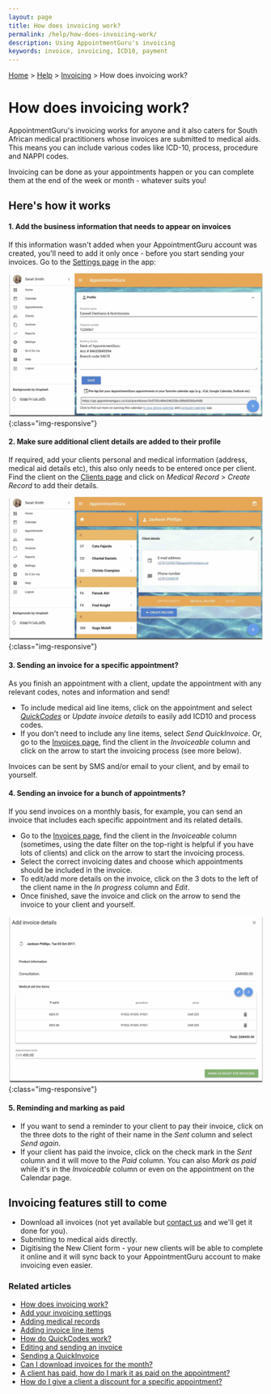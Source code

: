 ```yaml
---
layout: page
title: How does invoicing work?
permalink: /help/how-does-invoicing-work/
description: Using AppointmentGuru's invoicing
keywords: invoice, invoicing, ICD10, payment
---
```


[Home](/) > [Help](/help) > [Invoicing]() > How does invoicing work?

# How does invoicing work?

AppointmentGuru's invoicing works for anyone and it also caters for South African medical practitioners whose invoices are submitted to medical aids. This means you can include various codes like ICD-10, process, procedure and NAPPI codes.

Invoicing can be done as your appointments happen or you can complete them at the end of the week or month - whatever suits you!

## Here's how it works

#### 1. Add the business information that needs to appear on invoices

If this information wasn't added when your AppointmentGuru account was created, you'll need to add it only once - before you start sending your invoices. Go to the [Settings page](https://app.appointmentguru.co/#/settings) in the app:

![Invoice Settings](/help/images/settings/webapp_settings.jpg){:class="img-responsive"}

#### 2. Make sure additional client details are added to their profile

If required, add your clients personal and medical information (address, medical aid details etc), this also only needs to be entered once per client. Find the client on the [Clients page](https://app.appointmentguru.co/#/clients) and click on *Medical Record* > *Create Record* to add their details.

![Medical Record Settings](/help/images/settings/medical_record_settings.jpg){:class="img-responsive"}

#### 3. Sending an invoice for a specific appointment?

As you finish an appointment with a client, update the appointment with any relevant codes, notes and information and send!

* To include medical aid line items, click on the appointment and select [*QuickCodes*](/help/quickcodes) or *Update invoice details* to easily add ICD10 and process codes.
* If you don't need to include any line items, select *Send QuickInvoice*. Or, go to the [Invoices page](https://app.appointmentguru.co/#/invoices), find the client in the *Invoiceable* column and click on the arrow to start the invoicing process (see more below).

Invoices can be sent by SMS and/or email to your client, and by email to yourself.

#### 4. Sending an invoice for a bunch of appointments?

If you send invoices on a monthly basis, for example, you can send an invoice that includes each specific appointment and its related details.

* Go to the [Invoices page](https://app.appointmentguru.co/#/invoices), find the client in the *Invoiceable* column (sometimes, using the date filter on the top-right is helpful if you have lots of clients) and click on the arrow to start the invoicing process.
* Select the correct invoicing dates and choose which appointments should be included in the invoice.
* To edit/add more details on the invoice, click on the 3 dots to the left of the client name in the *In progress* column and *Edit*.
* Once finished, save the invoice and click on the arrow to send the invoice to your client and yourself.

![Invoice Line Items](/help/images/invoicing/invoice_lineitems.jpg){:class="img-responsive"}

#### 5. Reminding and marking as paid

* If you want to send a reminder to your client to pay their invoice, click on the three dots to the right of their name in the *Sent* column and select *Send again*.
* If your client has paid the invoice, click on the check mark in the *Sent* column and it will move to the *Paid* column. You can also *Mark as paid* while it's in the *Invoiceable* column or even on the appointment on the Calendar page.

## Invoicing features still to come

* Download all invoices (not yet available but [contact us](mailto:support@appointmentguru.co) and we'll get it done for you).
* Submitting to medical aids directly.
* Digitising the New Client form - your new clients will be able to complete it online and it will sync back to your AppointmentGuru account to make invoicing even easier.

### Related articles

* [How does invoicing work?](/help/how-does-invoicing-work)
* [Add your invoicing settings](/help/invoicing-settings)
* [Adding medical records](/help/adding-medical-records)
* [Adding invoice line items](/help/adding-invoice-line-items)
* [How do QuickCodes work?](/help/quickcodes)
* [Editing and sending an invoice](/help/edit-an-invoice)
* [Sending a QuickInvoice](quickinvoice)
* [Can I download invoices for the month?](/help/download-invoices)
* [A client has paid, how do I mark it as paid on the appointment?](/help/mark-as-paid)
* [How do I give a client a discount for a specific appointment?](/help/iscount-appointment)
